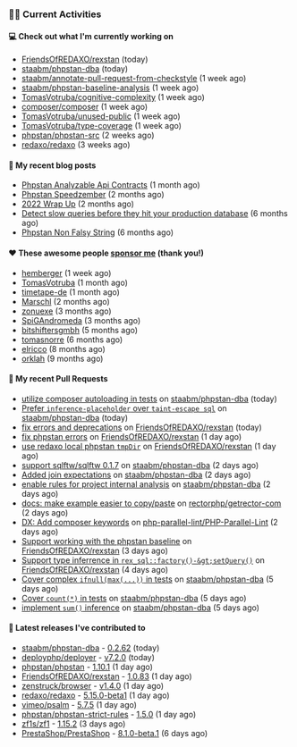 ### 👨‍💻 Current Activities


#### 💻 Check out what I'm currently working on

- [FriendsOfREDAXO/rexstan](https://github.com/FriendsOfREDAXO/rexstan) (today)
- [staabm/phpstan-dba](https://github.com/staabm/phpstan-dba) (today)
- [staabm/annotate-pull-request-from-checkstyle](https://github.com/staabm/annotate-pull-request-from-checkstyle) (1 week ago)
- [staabm/phpstan-baseline-analysis](https://github.com/staabm/phpstan-baseline-analysis) (1 week ago)
- [TomasVotruba/cognitive-complexity](https://github.com/TomasVotruba/cognitive-complexity) (1 week ago)
- [composer/composer](https://github.com/composer/composer) (1 week ago)
- [TomasVotruba/unused-public](https://github.com/TomasVotruba/unused-public) (1 week ago)
- [TomasVotruba/type-coverage](https://github.com/TomasVotruba/type-coverage) (1 week ago)
- [phpstan/phpstan-src](https://github.com/phpstan/phpstan-src) (2 weeks ago)
- [redaxo/redaxo](https://github.com/redaxo/redaxo) (3 weeks ago)


#### 📜 My recent blog posts

- [Phpstan Analyzable Api Contracts](https://staabm.github.io/2022/12/29/phpstan-analyzable-api-contracts.html) (1 month ago)
- [Phpstan Speedzember](https://staabm.github.io/2022/12/23/phpstan-speedzember.html) (2 months ago)
- [2022 Wrap Up](https://staabm.github.io/2022/12/20/2022-wrap-up.html) (2 months ago)
- [Detect slow queries before they hit your production database](https://staabm.github.io/2022/08/16/phpstan-dba-query-plan-analysis.html) (6 months ago)
- [Phpstan Non Falsy String](https://staabm.github.io/2022/08/11/phpstan-non-falsy-string.html) (6 months ago)


#### ❤️ These awesome people [sponsor me](https://github.com/sponsors/staabm) (thank you!)

- [hemberger](https://github.com/hemberger) (1 week ago)
- [TomasVotruba](https://github.com/TomasVotruba) (1 month ago)
- [timetape-de](https://github.com/timetape-de) (1 month ago)
- [Marschl](https://github.com/Marschl) (2 months ago)
- [zonuexe](https://github.com/zonuexe) (3 months ago)
- [SpiGAndromeda](https://github.com/SpiGAndromeda) (3 months ago)
- [bitshiftersgmbh](https://github.com/bitshiftersgmbh) (5 months ago)
- [tomasnorre](https://github.com/tomasnorre) (6 months ago)
- [elricco](https://github.com/elricco) (8 months ago)
- [orklah](https://github.com/orklah) (9 months ago)


#### 🔨 My recent Pull Requests

- [utilize composer autoloading in tests](https://github.com/staabm/phpstan-dba/pull/537) on [staabm/phpstan-dba](https://github.com/staabm/phpstan-dba) (today)
- [Prefer `inference-placeholder` over `taint-escape sql`](https://github.com/staabm/phpstan-dba/pull/536) on [staabm/phpstan-dba](https://github.com/staabm/phpstan-dba) (today)
- [fix errors and deprecations](https://github.com/FriendsOfREDAXO/rexstan/pull/339) on [FriendsOfREDAXO/rexstan](https://github.com/FriendsOfREDAXO/rexstan) (today)
- [fix phpstan errors](https://github.com/FriendsOfREDAXO/rexstan/pull/332) on [FriendsOfREDAXO/rexstan](https://github.com/FriendsOfREDAXO/rexstan) (1 day ago)
- [use redaxo local phpstan `tmpDir`](https://github.com/FriendsOfREDAXO/rexstan/pull/329) on [FriendsOfREDAXO/rexstan](https://github.com/FriendsOfREDAXO/rexstan) (1 day ago)
- [support sqlftw/sqlftw 0.1.7](https://github.com/staabm/phpstan-dba/pull/533) on [staabm/phpstan-dba](https://github.com/staabm/phpstan-dba) (2 days ago)
- [Added join expectations](https://github.com/staabm/phpstan-dba/pull/531) on [staabm/phpstan-dba](https://github.com/staabm/phpstan-dba) (2 days ago)
- [enable rules for project internal analysis](https://github.com/staabm/phpstan-dba/pull/530) on [staabm/phpstan-dba](https://github.com/staabm/phpstan-dba) (2 days ago)
- [docs: make example easier to copy/paste](https://github.com/rectorphp/getrector-com/pull/1082) on [rectorphp/getrector-com](https://github.com/rectorphp/getrector-com) (2 days ago)
- [DX: Add composer keywords](https://github.com/php-parallel-lint/PHP-Parallel-Lint/pull/134) on [php-parallel-lint/PHP-Parallel-Lint](https://github.com/php-parallel-lint/PHP-Parallel-Lint) (2 days ago)
- [Support working with the phpstan baseline](https://github.com/FriendsOfREDAXO/rexstan/pull/327) on [FriendsOfREDAXO/rexstan](https://github.com/FriendsOfREDAXO/rexstan) (3 days ago)
- [Support type inferrence in `rex_sql::factory()-&gt;setQuery()`](https://github.com/FriendsOfREDAXO/rexstan/pull/326) on [FriendsOfREDAXO/rexstan](https://github.com/FriendsOfREDAXO/rexstan) (4 days ago)
- [Cover complex `ifnull(max(...))` in tests](https://github.com/staabm/phpstan-dba/pull/526) on [staabm/phpstan-dba](https://github.com/staabm/phpstan-dba) (5 days ago)
- [Cover `count(*)` in tests](https://github.com/staabm/phpstan-dba/pull/525) on [staabm/phpstan-dba](https://github.com/staabm/phpstan-dba) (5 days ago)
- [implement `sum()` inference](https://github.com/staabm/phpstan-dba/pull/524) on [staabm/phpstan-dba](https://github.com/staabm/phpstan-dba) (5 days ago)


#### 🔭 Latest releases I've contributed to

- [staabm/phpstan-dba](https://github.com/staabm/phpstan-dba) - [0.2.62](https://github.com/staabm/phpstan-dba/releases/tag/0.2.62) (today)
- [deployphp/deployer](https://github.com/deployphp/deployer) - [v7.2.0](https://github.com/deployphp/deployer/releases/tag/v7.2.0) (today)
- [phpstan/phpstan](https://github.com/phpstan/phpstan) - [1.10.1](https://github.com/phpstan/phpstan/releases/tag/1.10.1) (1 day ago)
- [FriendsOfREDAXO/rexstan](https://github.com/FriendsOfREDAXO/rexstan) - [1.0.83](https://github.com/FriendsOfREDAXO/rexstan/releases/tag/1.0.83) (1 day ago)
- [zenstruck/browser](https://github.com/zenstruck/browser) - [v1.4.0](https://github.com/zenstruck/browser/releases/tag/v1.4.0) (1 day ago)
- [redaxo/redaxo](https://github.com/redaxo/redaxo) - [5.15.0-beta1](https://github.com/redaxo/redaxo/releases/tag/5.15.0-beta1) (1 day ago)
- [vimeo/psalm](https://github.com/vimeo/psalm) - [5.7.5](https://github.com/vimeo/psalm/releases/tag/5.7.5) (1 day ago)
- [phpstan/phpstan-strict-rules](https://github.com/phpstan/phpstan-strict-rules) - [1.5.0](https://github.com/phpstan/phpstan-strict-rules/releases/tag/1.5.0) (1 day ago)
- [zf1s/zf1](https://github.com/zf1s/zf1) - [1.15.2](https://github.com/zf1s/zf1/releases/tag/1.15.2) (3 days ago)
- [PrestaShop/PrestaShop](https://github.com/PrestaShop/PrestaShop) - [8.1.0-beta.1](https://github.com/PrestaShop/PrestaShop/releases/tag/8.1.0-beta.1) (6 days ago)
